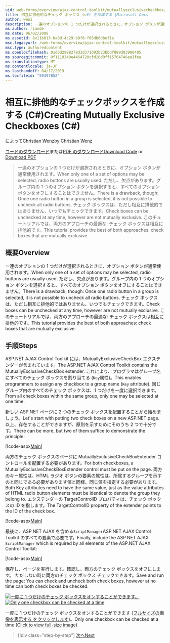 ```yaml
---
uid: web-forms/overview/ajax-control-toolkit/mutuallyexclusivecheckbox/creating-mutually-exclusive-checkboxes-cs
title: 相互に排他的なチェック ボックス (c#) を作成する |Microsoft Docs
author: wenz
description: 一連のオプションの 1 つだけが選択されるときに、オプション ボタンが通常使用されます。 ただし、欠点があります。1 回 1 つのオプション ボタン グループが選択されて、.
ms.author: riande
ms.date: 06/02/2008
ms.assetid: 8e11b813-ba0d-4c29-b0f8-f65db6dbef1e
msc.legacyurl: /web-forms/overview/ajax-control-toolkit/mutuallyexclusivecheckbox/creating-mutually-exclusive-checkboxes-cs
msc.type: authoredcontent
ms.openlocfilehash: 01d6d2988278d3d371d93b23bbdf089d83900405
ms.sourcegitcommit: 0f1119340e4464720cfd16d0ff15764746ea1fea
ms.translationtype: MT
ms.contentlocale: ja-JP
ms.lasthandoff: 04/17/2019
ms.locfileid: "59397852"
---
```

# <a name="creating-mutually-exclusive-checkboxes-c"></a><span data-ttu-id="324f9-104">相互に排他的なチェックボックスを作成する (C#)</span><span class="sxs-lookup"><span data-stu-id="324f9-104">Creating Mutually Exclusive Checkboxes (C#)</span></span>

<span data-ttu-id="324f9-105">によって[Christian Wenz](https://github.com/wenz)</span><span class="sxs-lookup"><span data-stu-id="324f9-105">by [Christian Wenz](https://github.com/wenz)</span></span>

<span data-ttu-id="324f9-106">[コードのダウンロード](http://download.microsoft.com/download/9/3/f/93f8daea-bebd-4821-833b-95205389c7d0/MutuallyExclusiveCheckBox0.cs.zip)または[PDF のダウンロード](http://download.microsoft.com/download/b/6/a/b6ae89ee-df69-4c87-9bfb-ad1eb2b23373/mutuallyexclusivecheckbox0CS.pdf)</span><span class="sxs-lookup"><span data-stu-id="324f9-106">[Download Code](http://download.microsoft.com/download/9/3/f/93f8daea-bebd-4821-833b-95205389c7d0/MutuallyExclusiveCheckBox0.cs.zip) or [Download PDF](http://download.microsoft.com/download/b/6/a/b6ae89ee-df69-4c87-9bfb-ad1eb2b23373/mutuallyexclusivecheckbox0CS.pdf)</span></span>

> <span data-ttu-id="324f9-107">一連のオプションの 1 つだけが選択されるときに、オプション ボタンが通常使用されます。</span><span class="sxs-lookup"><span data-stu-id="324f9-107">When only one of a set of options may be selected, radio buttons are usually used.</span></span> <span data-ttu-id="324f9-108">ただし、欠点があります。グループ内の 1 つのオプション ボタンを選択すると、すべてのオプション ボタンをオフにすることはできません。</span><span class="sxs-lookup"><span data-stu-id="324f9-108">There is a drawback, though: Once one radio button in a group is selected, it is not possible to uncheck all radio buttons.</span></span> <span data-ttu-id="324f9-109">チェック ボックスは、ただし相互に排他的ではありません、いつでもチェックできます。</span><span class="sxs-lookup"><span data-stu-id="324f9-109">Check boxes can be unchecked at any time, however are not mutually exclusive.</span></span> <span data-ttu-id="324f9-110">このチュートリアルでは、両方のアプローチの最適な: チェック ボックスは相互に排他的です。</span><span class="sxs-lookup"><span data-stu-id="324f9-110">This tutorial provides the best of both approaches: check boxes that are mutually exclusive.</span></span>


## <a name="overview"></a><span data-ttu-id="324f9-111">概要</span><span class="sxs-lookup"><span data-stu-id="324f9-111">Overview</span></span>

<span data-ttu-id="324f9-112">一連のオプションの 1 つだけが選択されるときに、オプション ボタンが通常使用されます。</span><span class="sxs-lookup"><span data-stu-id="324f9-112">When only one of a set of options may be selected, radio buttons are usually used.</span></span> <span data-ttu-id="324f9-113">ただし、欠点があります。グループ内の 1 つのオプション ボタンを選択すると、すべてのオプション ボタンをオフにすることはできません。</span><span class="sxs-lookup"><span data-stu-id="324f9-113">There is a drawback, though: Once one radio button in a group is selected, it is not possible to uncheck all radio buttons.</span></span> <span data-ttu-id="324f9-114">チェック ボックスは、ただし相互に排他的ではありません、いつでもチェックできます。</span><span class="sxs-lookup"><span data-stu-id="324f9-114">Check boxes can be unchecked at any time, however are not mutually exclusive.</span></span> <span data-ttu-id="324f9-115">このチュートリアルでは、両方のアプローチの最適な: チェック ボックスは相互に排他的です。</span><span class="sxs-lookup"><span data-stu-id="324f9-115">This tutorial provides the best of both approaches: check boxes that are mutually exclusive.</span></span>

## <a name="steps"></a><span data-ttu-id="324f9-116">手順</span><span class="sxs-lookup"><span data-stu-id="324f9-116">Steps</span></span>

<span data-ttu-id="324f9-117">ASP.NET AJAX Control Toolkit には、MutuallyExclusiveCheckBox エクステンダーが含まれています。</span><span class="sxs-lookup"><span data-stu-id="324f9-117">The ASP.NET AJAX Control Toolkit contains the MutuallyExclusiveCheckBox extender.</span></span> <span data-ttu-id="324f9-118">これにより、プログラマはグループ名にすべてのチェック ボックスを割り当てる (`Key`属性)。</span><span class="sxs-lookup"><span data-stu-id="324f9-118">This enables programmers to assign any checkbox to a group name (`Key` attribute).</span></span> <span data-ttu-id="324f9-119">同じグループ内のすべてのチェック ボックスは、1 つだけを一度に選択できます。</span><span class="sxs-lookup"><span data-stu-id="324f9-119">From all check boxes within the same group, only one may be selected at one time.</span></span>

<span data-ttu-id="324f9-120">新しい ASP.NET ページに 2 つのチェック ボックスを配置することから始めましょう。</span><span class="sxs-lookup"><span data-stu-id="324f9-120">Let's start with putting two check boxes on a new ASP.NET page.</span></span> <span data-ttu-id="324f9-121">以上、存在することができますが、原則を示すためにそのうち 2 つで十分です。</span><span class="sxs-lookup"><span data-stu-id="324f9-121">There can be more, but two of them suffice to demonstrate the principle:</span></span>

[!code-aspx[Main](creating-mutually-exclusive-checkboxes-cs/samples/sample1.aspx)]

<span data-ttu-id="324f9-122">両方のチェック ボックスのページに MutuallyExclusiveCheckBoxExtender コントロールを配置する必要があります。</span><span class="sxs-lookup"><span data-stu-id="324f9-122">For both checkboxes, a MutuallyExclusiveCheckBoxExtender control must be put on the page.</span></span> <span data-ttu-id="324f9-123">両方のキー属性は、HTML ラジオ ボタンの要素の属性は、所属するグループを示すのと同じである必要があります値と同様、同じ値を指定する必要があります。</span><span class="sxs-lookup"><span data-stu-id="324f9-123">Both Key attributes need to have the same value, just as the value attributes of HTML radio button elements must be identical to denote the group they belong to.</span></span> <span data-ttu-id="324f9-124">エクステンダーの TargetControlID プロパティは、チェック ボックスの ID を指します。</span><span class="sxs-lookup"><span data-stu-id="324f9-124">The TargetControlID property of the extender points to the ID of the check box.</span></span>

[!code-aspx[Main](creating-mutually-exclusive-checkboxes-cs/samples/sample2.aspx)]

<span data-ttu-id="324f9-125">最後に、ASP.NET AJAX を含める`ScriptManager`ASP.NET AJAX Control Toolkit のすべての要素で必要です。</span><span class="sxs-lookup"><span data-stu-id="324f9-125">Finally, include the ASP.NET AJAX `ScriptManager` which is required by all elements of the ASP.NET AJAX Control Toolkit:</span></span>

[!code-aspx[Main](creating-mutually-exclusive-checkboxes-cs/samples/sample3.aspx)]

<span data-ttu-id="324f9-126">保存し、ページを実行します。確認し、両方のチェック ボックスをオフにします。 ただしない時に両方のチェック ボックス チェックできます。</span><span class="sxs-lookup"><span data-stu-id="324f9-126">Save and run the page: You can check and uncheck both check boxes, however at no time can both check boxes be checked.</span></span>


<span data-ttu-id="324f9-127">[![一度に 1 つだけのチェック ボックスをオンすることができます。](creating-mutually-exclusive-checkboxes-cs/_static/image2.png)](creating-mutually-exclusive-checkboxes-cs/_static/image1.png)</span><span class="sxs-lookup"><span data-stu-id="324f9-127">[![Only one checkbox can be checked at a time](creating-mutually-exclusive-checkboxes-cs/_static/image2.png)](creating-mutually-exclusive-checkboxes-cs/_static/image1.png)</span></span>

<span data-ttu-id="324f9-128">一度に 1 つだけのチェック ボックスをオンすることができます ([フルサイズの画像を表示する をクリックします](creating-mutually-exclusive-checkboxes-cs/_static/image3.png))。</span><span class="sxs-lookup"><span data-stu-id="324f9-128">Only one checkbox can be checked at a time ([Click to view full-size image](creating-mutually-exclusive-checkboxes-cs/_static/image3.png))</span></span>

> [!div class="step-by-step"]
> [<span data-ttu-id="324f9-129">次へ</span><span class="sxs-lookup"><span data-stu-id="324f9-129">Next</span></span>](creating-mutually-exclusive-checkboxes-vb.md)
